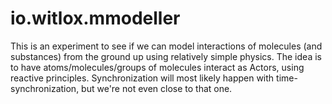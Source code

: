 # io.witlox.mmodeller

This is an experiment to see if we can model interactions of molecules (and substances) from the ground up using relatively simple physics.
The idea is to have atoms/molecules/groups of molecules interact as Actors, using reactive principles.
Synchronization will most likely happen with time-synchronization, but we're not even close to that one.
